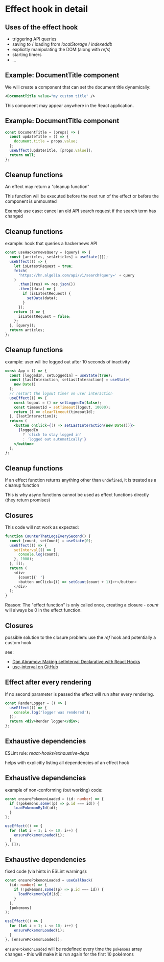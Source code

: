 # Effect hook in detail

## Uses of the effect hook

- triggering API queries
- saving to / loading from _localStorage_ / _indexeddb_
- explicitly manipulating the DOM (along with _refs_)
- starting timers
- ...

## Example: DocumentTitle component

We will create a component that can set the document title dynamically:

```xml
<DocumentTitle value="my custom title" />
```

This component may appear anywhere in the React application.

## Example: DocumentTitle component

```jsx
const DocumentTitle = (props) => {
  const updateTitle = () => {
    document.title = props.value;
  };
  useEffect(updateTitle, [props.value]);
  return null;
};
```

## Cleanup functions

An effect may return a "cleanup function"

This function will be executed before the next run of the effect or before the component is unmounted

Example use case: cancel an old API search request if the search term has changed

## Cleanup functions

example: hook that queries a hackernews API

```jsx
const useHackernewsQuery = (query) => {
  const [articles, setArticles] = useState([]);
  useEffect(() => {
    let isLatestRequest = true;
    fetch(
      'https://hn.algolia.com/api/v1/search?query=' + query
    )
      .then((res) => res.json())
      .then((data) => {
        if (isLatestRequest) {
          setData(data);
        }
      });
    return () => {
      isLatestRequest = false;
    };
  }, [query]);
  return articles;
};
```

## Cleanup functions

example: user will be logged out after 10 seconds of inactivity

```jsx
const App = () => {
  const [loggedIn, setLoggedIn] = useState(true);
  const [lastInteraction, setLastInteraction] = useState(
    new Date()
  );
  // restart the logout timer on user interaction
  useEffect(() => {
    const logout = () => setLoggedIn(false);
    const timeoutId = setTimeout(logout, 10000);
    return () => clearTimeout(timeoutId);
  }, [lastInteraction]);
  return (
    <button onClick={() => setLastInteraction(new Date())}>
      {loggedIn
        ? 'click to stay logged in'
        : 'logged out automatically'}
    </button>
  );
};
```

## Cleanup functions

If an effect function returns anything other than `undefined`, it is treated as a cleanup function

This is why async functions cannot be used as effect functions directly (they return promises)

## Closures

This code will not work as expected:

```js
function CounterThatLogsEverySecond() {
  const [count, setCount] = useState(0);
  useEffect(() => {
    setInterval(() => {
      console.log(count);
    }, 1000);
  }, []);
  return (
    <div>
      {count}{' '}
      <button onClick={() => setCount(count + 1)}>+</button>
    </div>
  );
}
```

Reason: The "effect function" is only called once, creating a closure - _count_ will always be 0 in the effect function.

## Closures

possible solution to the closure problem: use the _ref_ hook and potentially a custom hook

see:

- [Dan Abramov: Making setInterval Declarative with React Hooks](https://overreacted.io/making-setinterval-declarative-with-react-hooks/)
- [use-interval on GitHub](https://github.com/donavon/use-interval)

## Effect after every rendering

If no second parameter is passed the effect will run after every rendering.

```jsx
const RenderLogger = () => {
  useEffect(() => {
    console.log('logger was rendered');
  });
  return <div>Render logger</div>;
};
```

## Exhaustive dependencies

ESLint rule: _react-hooks/exhaustive-deps_

helps with explicitly listing all dependencies of an effect hook

## Exhaustive dependencies

example of non-conforming (but working) code:

```ts
const ensurePokemonLoaded = (id: number) => {
  if (!pokemons.some((p) => p.id === id)) {
    loadPokemonById(id);
  }
};

useEffect(() => {
  for (let i = 1; i <= 10; i++) {
    ensurePokemonLoaded(i);
  }
}, []);
```

## Exhaustive dependencies

fixed code (via hints in ESLint warnings):

```ts
const ensurePokemonLoaded = useCallback(
  (id: number) => {
    if (!pokemons.some((p) => p.id === id)) {
      loadPokemonById(id);
    }
  },
  [pokemons]
);

useEffect(() => {
  for (let i = 1; i <= 10; i++) {
    ensurePokemonLoaded(i);
  }
}, [ensurePokemonLoaded]);
```

`ensurePokemonLoaded` will be redefined every time the `pokemons` array changes - this will make it is run again for the first 10 pokémons
